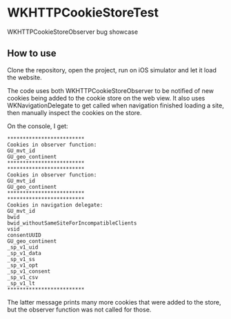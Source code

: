 # WKHTTPCookieStoreTest
WKHTTPCookieStoreObserver bug showcase


## How to use

Clone the repository, open the project, run on iOS simulator and let it load the website.

The code uses both WKHTTPCookieStoreObserver to be notified of new cookies being added to the cookie store on the web view.
It also uses WKNavigationDelegate to get called when navigation finished loading a site, then manually inspect the cookies on the store.

On the console, I get:

```
*************************
Cookies in observer function:
GU_mvt_id
GU_geo_continent
*************************
*************************
Cookies in observer function:
GU_mvt_id
GU_geo_continent
*************************
*************************
Cookies in navigation delegate:
GU_mvt_id
bwid
bwid_withoutSameSiteForIncompatibleClients
vsid
consentUUID
GU_geo_continent
_sp_v1_uid
_sp_v1_data
_sp_v1_ss
_sp_v1_opt
_sp_v1_consent
_sp_v1_csv
_sp_v1_lt
*************************
```

The latter message prints many more cookies that were added to the store, but the observer function was not called for those.
